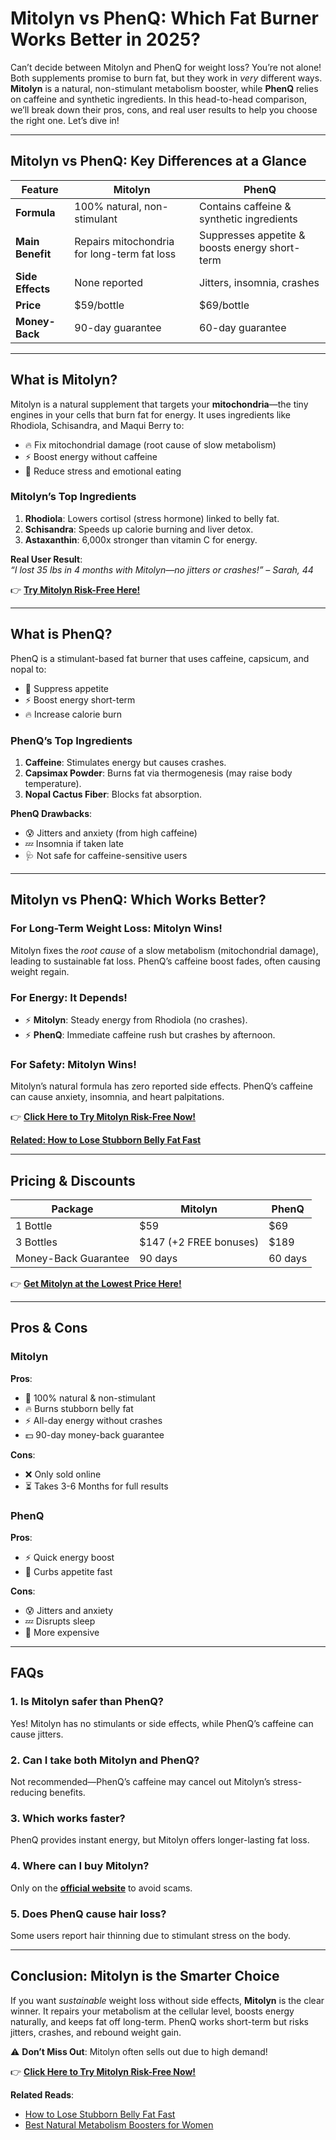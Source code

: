 # Mitolyn vs PhenQ: Which Fat Burner Works Better in 2025?  

Can’t decide between Mitolyn and PhenQ for weight loss? You’re not alone! Both supplements promise to burn fat, but they work in *very* different ways. **Mitolyn** is a natural, non-stimulant metabolism booster, while **PhenQ** relies on caffeine and synthetic ingredients. In this head-to-head comparison, we’ll break down their pros, cons, and real user results to help you choose the right one. Let’s dive in!  

---

## Mitolyn vs PhenQ: Key Differences at a Glance  

| **Feature**       | Mitolyn                          | PhenQ                          |  
|--------------------|----------------------------------|--------------------------------|  
| **Formula**        | 100% natural, non-stimulant      | Contains caffeine & synthetic ingredients |  
| **Main Benefit**   | Repairs mitochondria for long-term fat loss | Suppresses appetite & boosts energy short-term |  
| **Side Effects**   | None reported                    | Jitters, insomnia, crashes    |  
| **Price**          | $59/bottle                      | $69/bottle                    |  
| **Money-Back**     | 90-day guarantee                | 60-day guarantee              |  

---

## What is Mitolyn?  

Mitolyn is a natural supplement that targets your **mitochondria**—the tiny engines in your cells that burn fat for energy. It uses ingredients like Rhodiola, Schisandra, and Maqui Berry to:  
- 🔥 Fix mitochondrial damage (root cause of slow metabolism)  
- ⚡ Boost energy without caffeine  
- 🧠 Reduce stress and emotional eating  

### Mitolyn’s Top Ingredients  
1. **Rhodiola**: Lowers cortisol (stress hormone) linked to belly fat.  
2. **Schisandra**: Speeds up calorie burning and liver detox.  
3. **Astaxanthin**: 6,000x stronger than vitamin C for energy.  

**Real User Result**:  
*“I lost 35 lbs in 4 months with Mitolyn—no jitters or crashes!” – Sarah, 44*  

👉 **[Try Mitolyn Risk-Free Here!](https://rebrand.ly/mitolyn-review-2025)**  

---

## What is PhenQ?  

PhenQ is a stimulant-based fat burner that uses caffeine, capsicum, and nopal to:  
- 🚫 Suppress appetite  
- ⚡ Boost energy short-term  
- 🔥 Increase calorie burn  

### PhenQ’s Top Ingredients  
1. **Caffeine**: Stimulates energy but causes crashes.  
2. **Capsimax Powder**: Burns fat via thermogenesis (may raise body temperature).  
3. **Nopal Cactus Fiber**: Blocks fat absorption.  

**PhenQ Drawbacks**:  
- 😰 Jitters and anxiety (from high caffeine)  
- 💤 Insomnia if taken late  
- 🩺 Not safe for caffeine-sensitive users  

---

## Mitolyn vs PhenQ: Which Works Better?  

### For Long-Term Weight Loss: Mitolyn Wins!  
Mitolyn fixes the *root cause* of a slow metabolism (mitochondrial damage), leading to sustainable fat loss. PhenQ’s caffeine boost fades, often causing weight regain.  

### For Energy: It Depends!  
- ⚡ **Mitolyn**: Steady energy from Rhodiola (no crashes).  
- ⚡ **PhenQ**: Immediate caffeine rush but crashes by afternoon.  

### For Safety: Mitolyn Wins!  
Mitolyn’s natural formula has zero reported side effects. PhenQ’s caffeine can cause anxiety, insomnia, and heart palpitations.  

👉 **[Click Here to Try Mitolyn Risk-Free Now!](https://rebrand.ly/mitolyn-review-2025)** 

**[Related: How to Lose Stubborn Belly Fat Fast](https://github.com/How-to-Lose-Stubborn-Belly-Fat-Fast)**  

---

## Pricing & Discounts  

| **Package**        | Mitolyn          | PhenQ           |  
|--------------------|------------------|-----------------|  
| 1 Bottle           | $59             | $69             |  
| 3 Bottles          | $147 (+2 FREE bonuses) | $189 |  
| Money-Back Guarantee | 90 days        | 60 days         |  

👉 **[Get Mitolyn at the Lowest Price Here!](https://rebrand.ly/mitolyn-review-2025)**  

---

## Pros & Cons  

### Mitolyn  
**Pros**:  
- 🌿 100% natural & non-stimulant  
- 🔥 Burns stubborn belly fat  
- ⚡ All-day energy without crashes  
- 💵 90-day money-back guarantee  

**Cons**:  
- ❌ Only sold online  
- ⏳ Takes 3-6 Months for full results  

### PhenQ  
**Pros**:  
- ⚡ Quick energy boost  
- 🚫 Curbs appetite fast  

**Cons**:  
- 😰 Jitters and anxiety  
- 💤 Disrupts sleep  
- 💸 More expensive  

---

## FAQs  

### 1. Is Mitolyn safer than PhenQ?  
Yes! Mitolyn has no stimulants or side effects, while PhenQ’s caffeine can cause jitters.  

### 2. Can I take both Mitolyn and PhenQ?  
Not recommended—PhenQ’s caffeine may cancel out Mitolyn’s stress-reducing benefits.  

### 3. Which works faster?  
PhenQ provides instant energy, but Mitolyn offers longer-lasting fat loss.  

### 4. Where can I buy Mitolyn?  
Only on the **[official website](https://rebrand.ly/mitolyn-review-2025)** to avoid scams.  

### 5. Does PhenQ cause hair loss?  
Some users report hair thinning due to stimulant stress on the body.  

---

## Conclusion: Mitolyn is the Smarter Choice  

If you want *sustainable* weight loss without side effects, **Mitolyn** is the clear winner. It repairs your metabolism at the cellular level, boosts energy naturally, and keeps fat off long-term. PhenQ works short-term but risks jitters, crashes, and rebound weight gain.  

⚠️ **Don’t Miss Out**: Mitolyn often sells out due to high demand!  

👉 **[Click Here to Try Mitolyn Risk-Free Now!](https://rebrand.ly/mitolyn-review-2025)**  

**Related Reads**:  
- [How to Lose Stubborn Belly Fat Fast](https://github.com/How-to-Lose-Stubborn-Belly-Fat-Fast)  
- [Best Natural Metabolism Boosters for Women](https://github.com/Best-Natural-Metabolism-Boosters)  


